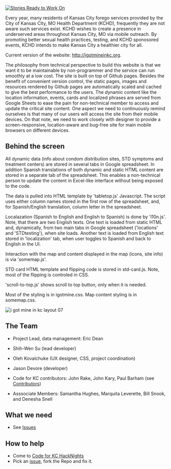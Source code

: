 [![Stories Ready to Work On](https://badge.waffle.io/zmon/team3.svg?label=ready&title=Cards%20Ready%20To%20Work%20On)](https://waffle.io/zmon/team3)

Every year, many residents of Kansas City forego services provided by the City of Kansas City, MO Health Department (KCHD), frequently they are not aware such services exist.  KCHD wishes to create a presence in underserved areas throughout Kansas City, MO via mobile outreach.  By promoting better sexual health practices, testing, and KCHD sponosored events, KCHD intends to make Kansas City a healthier city for all.  

Current version of the website: http://igotmineinkc.org.

The philosophy from technical perspective to build this website is that we want it to be maintainable by non-programmer and the service can run smoothly at a low cost. The site is built on top of Github pages. Besides the benefit of convenient version control, the static pages, images and resources rendered by Github pages are automatically scaled and cached to give the best performance to the users. The dynamic content like the location information, events, cards and localized phrases are served from Google Sheets to ease the pain for non-technical member to access and update the critical site content. One aspect we need to continuously remind ourselves is that many of our users will access the site from their mobile devices. On that note, we need to work closely with designer to provide a screen-responsive, location-aware and bug-free site for main mobile browsers on different devices.

## Behind the screen

All dynamic data (info about condom distribution sites, STD symptoms and treatment centers) are stored in several tabs in Google spreadsheet. In addition Spanish translations of both dynamic and static HTML content are stored in a separate tab of the spreadsheet. This enables a non-technical person to update the content in Excel-like interface without being exposed to the code.

The data is pulled into HTML template by 'tabletop.js' Javascript. The script uses either column names stored in the first row of the spreadsheet, and, for Spanish/English translation, column letter in the spreadsheet.  

Localazation (Spanish to English and English to Spanish) is done by 'l10n.js'. Note, that there are two English texts. One text is loaded from static HTML and, dynamically, from two main tabs in Google spreadsheet ('locations' and 'STDtesting'), when site loads. Another text is loaded from English text stored in 'localization' tab, when user toggles to Spanish and back to English in the UI.  

Interaction with the map and content displayed in the map (icons, site info) is via 'somemap.js'.

STD card HTML template and flipping code is stored in std-card.js. Note, most of the flipping is controled in CSS.

'scroll-to-top.js' shows scroll to top button, only when it is needed.

Most of the styling is in igotmine.css. Map content styling is in somemap.css.



![i got mine in kc layout 07](https://cloud.githubusercontent.com/assets/10410203/16285927/af98329e-389e-11e6-85e4-898f880c55dd.png)

## The Team

* Project Lead, data management: Eric Dean
* Shih-Wen Su (lead developer)
* Oleh Kovalchuke (UX designer, CSS, project coordination)
* Jason Devore (developer)
* Code for KC contributors: John Rake, John Kary, Paul Barham (see [Contributors](https://github.com/codeforkansascity/I-Got-Mine/graphs/contributors?from=2016-04-17&to=2016-08-18&type=c))

* Asssociate Members:  Samantha Hughes, Marquita Leverette, Bill Snook, and Denesha Snell

## What we need

* See [Issues](https://github.com/codeforkansascity/I-Got-Mine/issues)

## How to help

* Come to [Code for KC HackNights](http://www.meetup.com/KCBrigade/)
* Pick an [issue](https://github.com/codeforkansascity/I-Got-Mine/issues), fork the Repo and fix it.  
